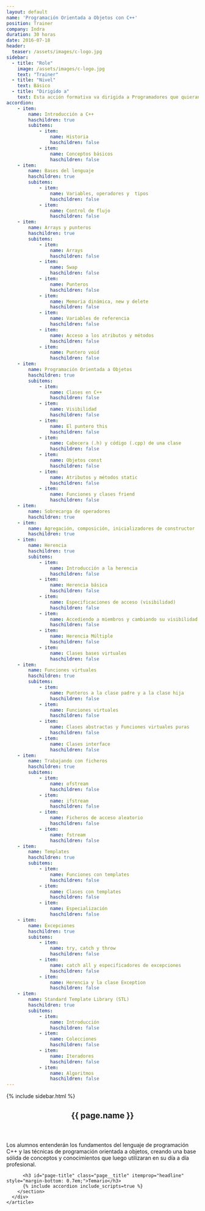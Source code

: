 ```yaml
---
layout: default
name: 'Programación Orientada a Objetos con C++'
position: Trainer
company: Indra
duration: 30 horas
date: 2016-07-18
header:
  teaser: /assets/images/c-logo.jpg
sidebar:
  - title: "Role"
    image: /assets/images/c-logo.jpg
    text: "Trainer"
  - title: "Nivel"
    text: Básico
  - title: "Dirigido a"
    text: Esta acción formativa va dirigida a Programadores que quieran adquirir el dominio del lenguaje C++
accordion:  
    - item:
        name: Introducción a C++
        haschildren: true
        subitems:
            - item:
                name: Historia
                haschildren: false
            - item:
                name: Conceptos básicos
                haschildren: false
    - item:
        name: Bases del lenguaje
        haschildren: true
        subitems:
            - item:
                name: Variables, operadores y  tipos
                haschildren: false
            - item:
                name: Control de flujo
                haschildren: false    
    - item:
        name: Arrays y punteros
        haschildren: true
        subitems:
            - item:
                name: Arrays
                haschildren: false
            - item:
                name: Swap
                haschildren: false
            - item:
                name: Punteros
                haschildren: false
            - item:
                name: Memoria dinámica, new y delete
                haschildren: false            
            - item:
                name: Variables de referencia
                haschildren: false
            - item:
                name: Acceso a los atributos y métodos
                haschildren: false
            - item:
                name: Puntero void
                haschildren: false
    - item:
        name: Programación Orientada a Objetos
        haschildren: true
        subitems:
            - item:
                name: Clases en C++
                haschildren: false
            - item:
                name: Visibilidad
                haschildren: false
            - item:
                name: El puntero this
                haschildren: false
            - item:
                name: Cabecera (.h) y código (.cpp) de una clase
                haschildren: false
            - item:
                name: Objetos const
                haschildren: false
            - item:
                name: Atributos y métodos static
                haschildren: false
            - item:
                name: Funciones y clases friend
                haschildren: false
    - item:
        name: Sobrecarga de operadores
        haschildren: true
    - item:
        name: Agregación, composición, inicializadores de constructor
        haschildren: true
    - item:
        name: Herencia
        haschildren: true
        subitems:
            - item:
                name: Introducción a la herencia
                haschildren: false
            - item:
                name: Herencia básica
                haschildren: false
            - item:
                name: Especificaciones de acceso (visibilidad)
                haschildren: false
            - item:
                name: Accediendo a miembros y cambiando su visibilidad
                haschildren: false
            - item:
                name: Herencia Múltiple
                haschildren: false
            - item:
                name: Clases bases virtuales
                haschildren: false
    - item:
        name: Funciones virtuales
        haschildren: true
        subitems:
            - item:
                name: Punteros a la clase padre y a la clase hija
                haschildren: false
            - item:
                name: Funciones virtuales
                haschildren: false
            - item:
                name: Clases abstractas y Funciones virtuales puras
                haschildren: false
            - item:
                name: Clases interface
                haschildren: false
    - item:
        name: Trabajando con ficheros
        haschildren: true
        subitems:
            - item:
                name: ofstream
                haschildren: false
            - item:
                name: ifstream
                haschildren: false
            - item:
                name: Ficheros de acceso aleatorio
                haschildren: false
            - item:
                name: fstream
                haschildren: false
    - item:
        name: Templates
        haschildren: true
        subitems:
            - item:
                name: Funciones con templates
                haschildren: false
            - item:
                name: Clases con templates
                haschildren: false
            - item:
                name: Especialización
                haschildren: false
    - item:
        name: Excepciones
        haschildren: true
        subitems:
            - item:
                name: try, catch y throw
                haschildren: false
            - item:
                name: catch all y especificadores de excepciones
                haschildren: false
            - item:
                name: Herencia y la clase Exception
                haschildren: false
    - item:
        name: Standard Template Library (STL)
        haschildren: true
        subitems:
            - item:
                name: Introducción
                haschildren: false
            - item:
                name: Colecciones
                haschildren: false
            - item:
                name: Iteradores
                haschildren: false
            - item:
                name: Algoritmos
                haschildren: false
---
```


<div id="main" role="main">
    {% include sidebar.html %}
    <article class="page" itemscope itemtype="https://schema.org/CreativeWork">
      <meta itemprop="headline" content="{{ page.name }}"/>
      <meta itemprop="description" content="{{ page.header.description }}"/>
      <div class="page__inner-wrap">
        <header>
          <h1 id="page-title" class="page__title" itemprop="headline">{{ page.name }}</h1>
        </header>
        <section class="page__content" itemprop="text">
          <p>Los alumnos entenderán los fundamentos del lenguaje de programación C++ y las técnicas de programación orientada a objetos, creando una base sólida de conceptos y conocimientos que luego utilizaran en su día a día profesional.</p>

          <h3 id="page-title" class="page__title" itemprop="headline" style="margin-bottom: 0.7em;">Temario</h3>     
          {% include accordion include_scripts=true %}
        </section>
      </div>
    </article>
</div>